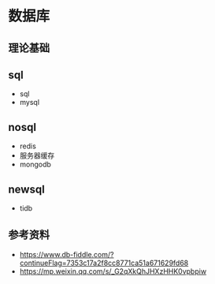 # 数据库
## 理论基础
## sql
- sql
- mysql
## nosql
- redis
- 服务器缓存
- mongodb
## newsql
- tidb
## 参考资料
- https://www.db-fiddle.com/?continueFlag=7353c17a2f8cc8771ca51a671629fd68
- https://mp.weixin.qq.com/s/_G2qXkQhJHXzHHK0vpbpiw